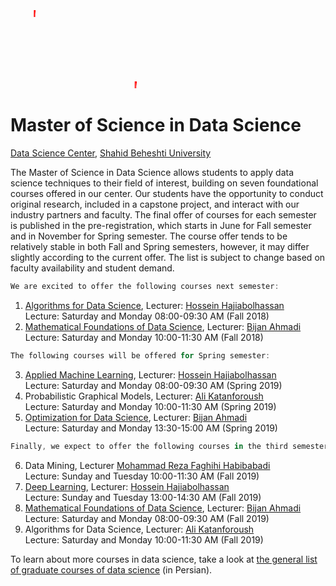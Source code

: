 <svg width="100" height="100" xmlns="http://www.w3.org/2000/svg">
<foreignObject width="100" height="100">
    <marquee style='width: 40%; color: red;'><b>Master of Science in Data Science!</b></marquee>
</foreignObject>
</svg>



<marquee style='width: 40%; color: red;'><b>Master of Science in Data Science!</b></marquee>



# Master of Science in Data Science 
[Data Science Center](http://ds.sbu.ac.ir), [Shahid Beheshti University](http://www.sbu.ac.ir/) <br> 

The Master of Science in Data Science allows students to apply data science techniques to their field of interest, building on seven foundational courses offered in our center. Our students have the opportunity to conduct original research, included in a capstone project, and interact with our industry partners and faculty. The final offer of courses for each semester is published in the pre-registration, which starts in June for Fall semester and in November for Spring semester. The course offer tends to be relatively stable in both Fall and Spring semesters, however, it may differ slightly according to the current offer. The list is subject to change based on faculty availability and student demand.

```javascript
We are excited to offer the following courses next semester:
```
1. [Algorithms for Data Science](https://hhaji.github.io/Algorithms-For-Data-Science/), Lecturer: [Hossein Hajiabolhassan](http://facultymembers.sbu.ac.ir/hhaji/)<br>
Lecture: Saturday and Monday 08:00-09:30 AM (Fall 2018) <br>
2. [Mathematical Foundations of Data Science](https://github.com/kakavandi/Mathematical-Foundations-of-Data-Science), Lecturer: [Bijan Ahmadi](http://facultymembers.sbu.ac.ir/bijanahmadi/)<br>
Lecture: Saturday and Monday 10:00-11:30 AM (Fall 2018) <br>
```javascript
The following courses will be offered for Spring semester:
```
3. [Applied Machine Learning](https://hhaji.github.io/Applied-Machine-Learning/), Lecturer: [Hossein Hajiabolhassan](http://facultymembers.sbu.ac.ir/hhaji/) <br>
Lecture: Saturday and Monday 08:00-09:30 AM (Spring 2019) <br>
4. Probabilistic Graphical Models, Lecturer: [Ali Katanforoush](http://facultymembers.sbu.ac.ir/katanforoush/) <br>
Lecture: Saturday and Monday 10:00-11:30 AM (Spring 2019) <br>
5. [Optimization for Data Science](https://github.com/kakavandi/Optimization-For-Data-Science), Lecturer: [Bijan Ahmadi](http://facultymembers.sbu.ac.ir/bijanahmadi/) <br>
Lecture: Saturday and Monday 13:30-15:00 AM (Spring 2019) <br>
```javascript
Finally, we expect to offer the following courses in the third semester:
```
6. Data Mining, Lecturer [Mohammad Reza Faghihi Habibabadi](http://www.sbu.ac.ir/Pages/Profiles.aspx?proffID=375556) <br>
Lecture: Sunday and Tuesday 10:00-11:30 AM (Fall 2019) <br>
7. [Deep Learning](https://hhaji.github.io/Deep-Learning/), Lecturer: [Hossein Hajiabolhassan](http://facultymembers.sbu.ac.ir/hhaji/) <br>
Lecture: Sunday and Tuesday 13:00-14:30 AM (Fall 2019) <br>
8. [Mathematical Foundations of Data Science](https://github.com/kakavandi/Mathematical-Foundations-of-Data-Science), Lecturer: [Bijan Ahmadi](http://facultymembers.sbu.ac.ir/bijanahmadi/)<br>
Lecture: Saturday and Monday 08:00-09:30 AM (Fall 2019) <br>
9. Algorithms for Data Science, Lecturer: [Ali Katanforoush](http://facultymembers.sbu.ac.ir/katanforoush/) <br>
Lecture: Saturday and Monday 10:00-11:30 AM (Fall 2019) <br>


To learn about more courses in data science, take a look at [the general list of graduate courses of data science](http://ds.sbu.ac.ir/wp-content/uploads/2018/06/DataScience.pdf) (in Persian).
